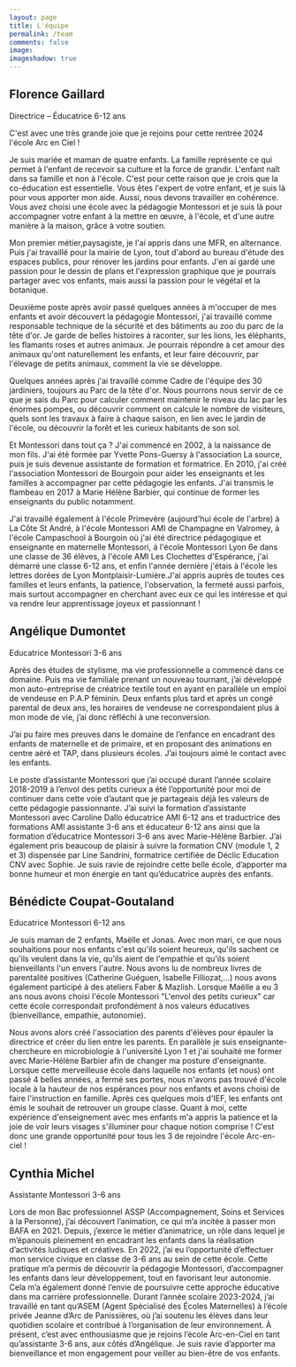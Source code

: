 ```yaml
---
layout: page
title: L'équipe
permalink: /team
comments: false
image: 
imageshadow: true
---
```


<figure id="team-member-0" style="background-image: url({{ site.educational_team_members[0].picture }}); background-position: bottom 70% left 0;"></figure>

## Florence Gaillard

Directrice – Éducatrice 6-12 ans

C'est avec une très grande joie que je rejoins pour cette rentrée 2024 l'école Arc en Ciel ! 

Je suis mariée et maman de quatre enfants.
La famille représente ce qui permet à l'enfant de recevoir sa culture et la force de grandir. L'enfant naît dans sa famille et non à l'école. C'est pour cette raison que je crois que la co-éducation est essentielle. Vous êtes l'expert de votre enfant, et je suis là pour vous apporter mon aide. Aussi, nous devons travailler en cohérence. Vous avez choisi une école avec la pédagogie Montessori et je suis là pour accompagner votre enfant à la mettre en œuvre, à l'école, et d'une autre manière à la maison, grâce à votre soutien.

Mon premier métier,paysagiste, je l'ai appris dans une MFR, en alternance. Puis j'ai travaillé pour la mairie de Lyon, tout d'abord au bureau d'étude des espaces publics, pour rénover les jardins pour enfants. J'en ai gardé une passion pour le dessin de plans et l'expression graphique que je pourrais partager avec vos enfants, mais aussi la passion pour le végétal et la botanique.

Deuxième poste après avoir passé quelques années à m'occuper de mes enfants et avoir découvert la pédagogie Montessori, j'ai travaillé comme responsable technique de la sécurité et des bâtiments au zoo du parc de la tête d'or. Je garde de belles histoires à raconter, sur les lions, les éléphants, les flamants roses et autres animaux. Je pourrais répondre à cet amour des animaux qu'ont naturellement les enfants, et leur faire découvrir, par l'élevage de petits animaux, comment la vie se développe.

Quelques années après j'ai travaillé comme Cadre de l'équipe des 30 jardiniers, toujours au Parc de la tête d'or. Nous pourrons nous servir de ce que je sais du Parc pour calculer comment maintenir le niveau du lac par les énormes pompes, ou découvrir comment on calcule le nombre de visiteurs, quels sont les travaux à faire à chaque saison, en lien avec le jardin de l'école, ou découvrir la forêt et les curieux habitants de son sol.

Et Montessori dans tout ça ? J'ai commencé en 2002, à la naissance de mon fils. J'ai été formée par Yvette Pons-Guersy à l'association La source, puis je suis devenue assistante de formation et formatrice. En 2010, j'ai créé l'association Montessori de Bourgoin pour aider les enseignants et les familles à accompagner par cette pédagogie les enfants. J'ai transmis le flambeau en 2017 à Marie Hélène Barbier, qui continue de former les enseignants du public notamment. 

J'ai travaillé également à l'école Primevère (aujourd'hui école de l'arbre) à La Côte St André, à l'école Montessori AMI de Champagne en Valromey, à l'école Campaschool à Bourgoin où j'ai été directrice pédagogique et enseignante en maternelle Montessori, à l'école Montessori Lyon 6e dans une classe de 36 élèves, à l'école AMI Les Clochettes d'Espérance, j'ai démarré une classe 6-12 ans, et enfin l'année dernière j'étais à l'école les lettres dorées de Lyon Montplaisir-Lumière.J'ai appris auprès de toutes ces familles et leurs enfants, la patience, l'observation, la fermeté aussi parfois, mais surtout accompagner en cherchant avec eux ce qui les intéresse et qui va rendre leur apprentissage joyeux et passionnant ! 

<figure id="team-member-1" style="background-image: url({{ site.educational_team_members[1].picture }})"></figure>

## Angélique Dumontet

Educatrice Montessori 3-6 ans

Après des études de stylisme, ma vie professionnelle a commencé dans ce domaine. Puis ma vie familiale prenant un nouveau tournant, j’ai développé mon auto-entreprise de créatrice textile tout en ayant en parallèle un emploi de vendeuse en P.A.P féminin.
Deux enfants plus tard et après un congé parental de deux ans, les horaires de vendeuse ne correspondaient plus à mon mode de vie, j’ai donc réfléchi à une reconversion.

J’ai pu faire mes preuves dans le domaine de l’enfance en encadrant des enfants de maternelle et de primaire, et en proposant des animations en centre aéré et TAP, dans plusieurs écoles. J’ai toujours aimé le contact avec les enfants.

Le poste d’assistante Montessori que j’ai occupé durant l’année scolaire 2018-2019 à l’envol des petits curieux a été l’opportunité pour moi de continuer dans cette voie d’autant que je partageais déjà les valeurs de cette pédagogie passionnante. J’ai suivi la formation d’assistante Montessori avec Caroline Dallo éducatrice AMI 6-12 ans et traductrice des formations AMI assistante 3-6 ans et éducateur 6-12 ans ainsi que la formation d’éducatrice Montessori 3-6 ans avec Marie-Hélène Barbier. J’ai également pris beaucoup de plaisir à suivre la formation CNV (module 1, 2 et 3) dispensée par Line Sandrini, formatrice certifiée de Déclic Education CNV avec Sophie. Je suis ravie de rejoindre cette belle école, d’apporter ma bonne humeur et mon énergie en tant qu’éducatrice auprès des enfants.

<figure id="team-member-2" style="background-image: url({{ site.educational_team_members[2].picture }})"></figure>

## Bénédicte Coupat-Goutaland

Educatrice Montessori 6-12 ans

Je suis maman de 2 enfants, Maëlle et Jonas. Avec mon mari, ce que nous souhaitions pour nos enfants c'est qu'ils soient heureux, qu'ils sachent ce qu'ils veulent dans la vie, qu'ils aient de l'empathie et qu'ils soient bienveillants l'un envers l'autre. Nous avons lu de nombreux livres de parentalité positives (Catherine Guéguen, Isabelle Filliozat,…) nous avons également participé à des ateliers Faber & Mazlish. Lorsque Maëlle a eu 3 ans nous avons choisi l'école Montessori "L'envol des petits curieux" car cette école correspondait profondément à nos valeurs éducatives (bienveillance, empathie, autonomie). 

Nous avons alors créé l'association des parents d'élèves pour épauler la directrice et créer du lien entre les parents. En parallèle je suis enseignante-chercheure en microbiologie à l'université Lyon 1 et j'ai souhaité me former avec Marie-Hélène Barbier afin de changer ma posture d'enseignante. Lorsque cette merveilleuse école dans laquelle nos enfants (et nous) ont passé 4 belles années, a fermé ses portes, nous n'avons pas trouvé d'école locale à la hauteur de nos espérances pour nos enfants et avons choisi de faire l'instruction en famille. Après ces quelques mois d'IEF, les enfants ont émis le souhait de retrouver un groupe classe. Quant à moi, cette expérience d'enseignement avec mes enfants m'a appris la patience et la joie de voir leurs visages s'illuminer pour chaque notion comprise ! C'est donc une grande opportunité pour tous les 3 de rejoindre l'école Arc-en-ciel ! 

<figure id="team-member-3" style="background-image: url(assets/images/team/cecile.jpg)"></figure>

## Cynthia Michel

Assistante Montessori 3-6 ans

Lors de mon Bac professionnel ASSP (Accompagnement, Soins et Services à la Personne), j’ai découvert l’animation, ce qui m’a incitée à passer mon BAFA en 2021. Depuis, j’exerce le métier d’animatrice, un rôle dans lequel je m’épanouis pleinement en encadrant les enfants dans la réalisation d’activités ludiques et créatives.
En 2022, j’ai eu l’opportunité d’effectuer mon service civique en classe de 3-6 ans au sein de cette école. Cette pratique m’a permis de découvrir la pédagogie Montessori, d’accompagner les enfants dans leur développement, tout en favorisant leur autonomie. Cela m’a également donné l’envie de poursuivre cette approche éducative dans ma carrière professionnelle.
Durant l’année scolaire 2023-2024, j’ai travaillé en tant qu’ASEM (Agent Spécialisé des Écoles Maternelles) à l’école privée Jeanne d’Arc de Panissières, où j’ai soutenu les élèves dans leur quotidien scolaire et contribué à l’organisation de leur environnement.
À présent, c’est avec enthousiasme que je rejoins l’école Arc-en-Ciel en tant qu’assistante 3-6 ans, aux côtés d’Angélique. Je suis ravie d’apporter ma bienveillance et mon engagement pour veiller au bien-être de vos enfants.

<figure id="team-member-4" style="background-image: url(assets/images/team/marie-helene.jpg)"></figure>




